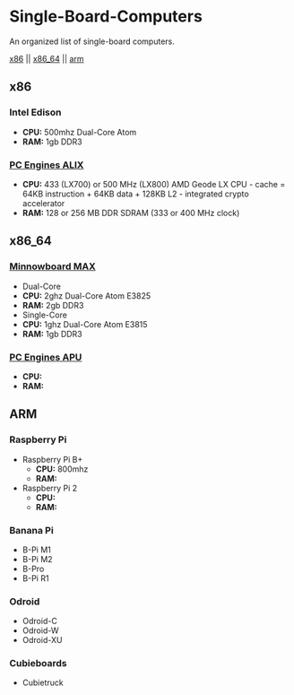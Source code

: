 # Single-Board-Computers
An organized list of single-board computers.

[x86](#x86) || [x86_64](#x86_64) || [arm](#arm)

## x86

### Intel Edison
* **CPU:** 500mhz Dual-Core Atom
* **RAM:** 1gb DDR3

### [PC Engines ALIX](http://www.pcengines.ch/alix.htm)
* **CPU:** 433 (LX700) or 500 MHz (LX800) AMD Geode LX CPU - cache = 64KB instruction + 64KB data + 128KB L2 - integrated crypto accelerator
* **RAM:** 128 or 256 MB DDR SDRAM (333 or 400 MHz clock)
 


## x86_64
### [Minnowboard MAX](http://www.elinux.org/MinnowBoard) 
* Dual-Core
 * **CPU:** 2ghz Dual-Core Atom E3825 
 * **RAM:** 2gb DDR3
* Single-Core
 * **CPU:** 1ghz Dual-Core Atom E3815
 * **RAM:** 1gb DDR3

### [PC Engines APU](http://www.pcengines.ch/apu.htm) 
* **CPU:** 
* **RAM:**
 
## ARM
### Raspberry Pi
* Raspberry Pi B+
  * **CPU:** 800mhz
  * **RAM:**
* Raspberry Pi 2
  * **CPU:** 
  * **RAM:**

### Banana Pi
* B-Pi M1
* B-Pi M2
* B-Pro
* B-Pi R1

### Odroid
* Odroid-C
* Odroid-W
* Odroid-XU

### Cubieboards
* Cubietruck
